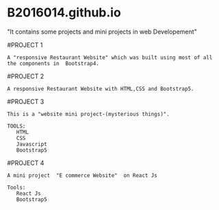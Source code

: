 # B2016014.github.io

"It contains some projects and mini projects in web Developement"

#PROJECT 1

    A "responsive Restaurant Website" which was built using most of all the components in  Bootstrap4.
    
#PROJECT 2

    A responsive Restaurant Website with HTML,CSS and Bootstrap5.
    
#PROJECT 3
     
    This is a "website mini project-(mysterious things)".
    
    TOOLS:
       HTML
       CSS
       Javascript
       Bootstrap5
       
#PROJECT 4
   
    A mini project  "E commerce Website"  on React Js
    
    Tools:
       React Js
       Bootstrap5
